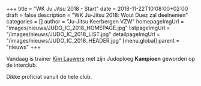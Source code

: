 +++
title = "WK Ju Jitsu 2018 - Start"
date = 2018-11-22T10:08:00+02:00
draft = false
description = "WK Ju-Jitsu 2018: Wout Duez zal deelnemen"
categories = []
author = "Ju-Jitsu Keerbergen VZW"
homepageImgUrl = "images/nieuws/JUDO_IC_2018_HOMEPAGE.jpg"
listpageImgUrl = "/images/nieuws/JUDO_IC_2018_LIST.jpg"
detailpageImgUrl = "/images/nieuws/JUDO_IC_2018_HEADER.jpg"
[menu.global]
    parent = "nieuws"
+++

Vandaag is trainer [Kim Lauwers](https://www.jujitsukeerbergen.be/trainers/#Kim_Lauwers) met zijn Judoploeg **Kampioen** geworden op de interclub.

Dikke proficiat vanuit de hele club.